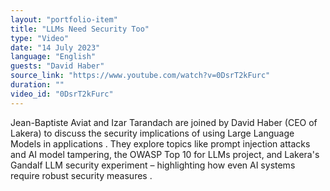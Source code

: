 ```yaml
---
layout: "portfolio-item"
title: "LLMs Need Security Too"
type: "Video"
date: "14 July 2023"
language: "English"
guests: "David Haber"
source_link: "https://www.youtube.com/watch?v=0DsrT2kFurc"
duration: ""
video_id: "0DsrT2kFurc"
---
```


Jean-Baptiste Aviat and Izar Tarandach are joined by David Haber (CEO of Lakera) to discuss the security implications of using Large Language Models in applications . They explore topics like prompt injection attacks and AI model tampering, the OWASP Top 10 for LLMs project, and Lakera's Gandalf LLM security experiment – highlighting how even AI systems require robust security measures  .
